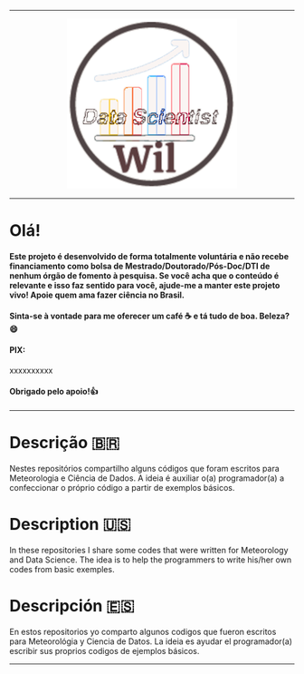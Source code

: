 ----------------------------------------------------------------------------------------------------------------------------------------------------

<p align="center">
   <img width="300" height="300" src="src/Wil_Data_Scientist.gif">
</p>

--------------------------------------------------------------------------------------------------------------------------------------------------------------------------

# Olá!

#### Este projeto é desenvolvido de forma totalmente voluntária e não recebe financiamento como bolsa de Mestrado/Doutorado/Pós-Doc/DTI de nenhum órgão de fomento à pesquisa. Se você acha que o conteúdo é relevante e isso faz sentido para você, ajude-me a manter este projeto vivo! Apoie quem ama fazer ciência no Brasil.
#### Sinta-se à vontade para me oferecer um café ☕ e tá tudo de boa. Beleza? 😄

#### PIX:

xxxxxxxxxx

#### Obrigado pelo apoio!👍


--------------------------------------------------------------------------------------------------------------------------------------------------------------------------

# Descrição 🇧🇷
Nestes repositórios compartilho alguns códigos que foram escritos para Meteorologia e Ciência de Dados. A ideia é auxiliar o(a) programador(a) a confeccionar o próprio código a partir de exemplos básicos. 

# Description 🇺🇸
In these repositories I share some codes that were written for Meteorology and Data Science. The idea is to help the programmers to write his/her own codes from basic exemples.

# Descripción 🇪🇸
En estos repositorios yo comparto algunos codigos que fueron escritos para Meteorológia y Ciencia de Datos. La ideia es ayudar el programador(a) escribir sus proprios codigos de ejemplos básicos.

-------------------------------------------------------------------------------------------------------------------------------------------------------------------------
